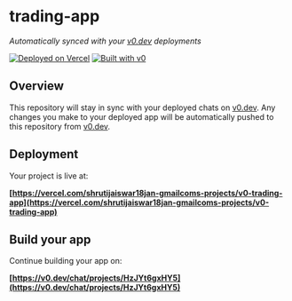# trading-app

*Automatically synced with your [v0.dev](https://v0.dev) deployments*

[![Deployed on Vercel](https://img.shields.io/badge/Deployed%20on-Vercel-black?style=for-the-badge&logo=vercel)](https://vercel.com/shrutijaiswar18jan-gmailcoms-projects/v0-trading-app)
[![Built with v0](https://img.shields.io/badge/Built%20with-v0.dev-black?style=for-the-badge)](https://v0.dev/chat/projects/HzJYt6gxHY5)

## Overview

This repository will stay in sync with your deployed chats on [v0.dev](https://v0.dev).
Any changes you make to your deployed app will be automatically pushed to this repository from [v0.dev](https://v0.dev).

## Deployment

Your project is live at:

**[https://vercel.com/shrutijaiswar18jan-gmailcoms-projects/v0-trading-app](https://vercel.com/shrutijaiswar18jan-gmailcoms-projects/v0-trading-app)**

## Build your app

Continue building your app on:

**[https://v0.dev/chat/projects/HzJYt6gxHY5](https://v0.dev/chat/projects/HzJYt6gxHY5)**

